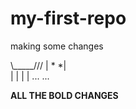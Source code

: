 # my-first-repo

making some changes


\\\_____///
  | *   *|  
  |      |
  |      |
 ...    ...

**ALL THE BOLD CHANGES**

